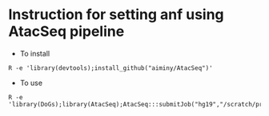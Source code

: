 # Instruction for setting anf using AtacSeq pipeline

* To install
```{r}
R -e 'library(devtools);install_github("aiminy/AtacSeq")'
```

* To use
```{r}
R -e 'library(DoGs);library(AtacSeq);AtacSeq:::submitJob("hg19","/scratch/projects/bbc/aiminy_project/AtacSeq")'
```
